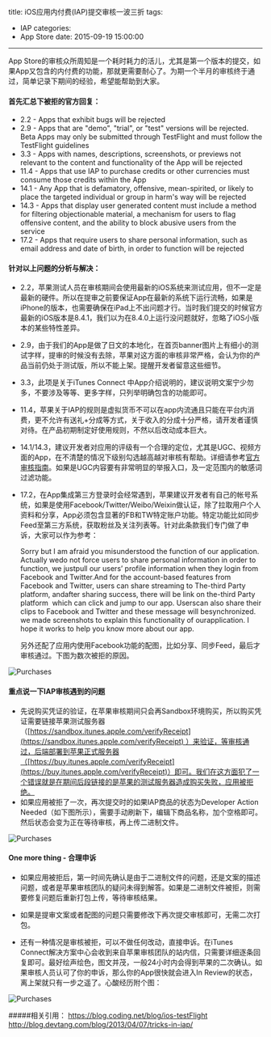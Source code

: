 title: iOS应用内付费(IAP)提交审核一波三折
tags:
  - IAP
categories:
  - App Store
date: 2015-09-19 15:00:00
---
App Store的审核众所周知是一个耗时耗力的活儿，尤其是第一个版本的提交，如果App又包含的内付费的功能，那就更需要耐心了。为期一个半月的审核终于通过，简单记录下期间的经验，希望能帮助到大家。

#### 首先汇总下被拒的官方回复：

- 2.2 - Apps that exhibit bugs will be rejected
- 2.9 - Apps that are "demo", "trial", or "test" versions will be rejected. Beta Apps may only be submitted through TestFlight and must follow the TestFlight guidelines
- 3.3 - Apps with names, descriptions, screenshots, or previews not relevant to the content and functionality of the App will be rejected
- 11.4 - Apps that use IAP to purchase credits or other currencies must consume those credits within the App
- 14.1 - Any App that is defamatory, offensive, mean-spirited, or likely to place the targeted individual or group in harm's way will be rejected
- 14.3 - Apps that display user generated content must include a method for filtering objectionable material, a mechanism for users to flag offensive content, and the ability to block abusive users from the service
- 17.2 - Apps that require users to share personal information, such as email address and date of birth, in order to function will be rejected

#### 针对以上问题的分析与解决：

- 2.2，苹果测试人员在审核期间会使用最新的iOS系统来测试应用，但不一定是最新的硬件。所以在提审之前要保证App在最新的系统下运行流畅，如果是iPhone的版本，也需要确保在iPad上不出问题才行。当时我们提交的时候官方最新的iOS版本是8.4.1，我们以为在8.4.0上运行没问题就好，忽略了iOS小版本的某些特性差异。
  
- 2.9，由于我们的App是做了日文的本地化，在首页banner图片上有细小的测试字样，提审的时候没有去除，苹果对这方面的审核非常严格，会认为你的产品当前仍处于测试版，所以不能上架。提醒开发者留意这些细节。
  
- 3.3，此项是关于iTunes Connect 中App介绍说明的，建议说明文案宁少勿多，不要涉及等等、更多字样，只列举明确包含的功能即可。
  
- 11.4，苹果关于IAP的规则是虚拟货币不可以在app内流通且只能在平台内消费，更不允许有送礼+分成等方式，关于收入的分成十分严格，请开发者谨慎对待。在产品初期制定好使用规则，不然以后改动成本巨大。
  
- 14.1/14.3，建议开发者对应用的评级有一个合理的定位，尤其是UGC、视频方面的App，在不清楚的情况下级别勾选越高越对审核有帮助。详细请参考[官方审核指南](https://developer.apple.com/app-store/review/guidelines/)。如果是UGC内容要有非常明显的举报入口，及一定范围内的敏感词过滤功能。
  
- 17.2，在App集成第三方登录时会经常遇到，苹果建议开发者有自己的帐号系统，如果是使用Facebook/Twitter/Weibo/Weixin做认证，除了拉取用户个人资料和分享，App必须包含显著的FB和TW特定账户功能。特定功能比如同步Feed至第三方系统，获取粉丝及关注列表等。针对此条款我们专门做了申诉，大家可以作为参考：
  
  Sorry but I am afraid you misunderstood the function of our application. Actually wedo not force users to share personal information in order to function, we justpull our users’ profile information when they login from Facebook and Twitter.And for the account-based features from Facebook and Twitter, users can share streaming to The-third Party platform, andafter sharing success, there will be link on the-third Party platform  which can click and jump to our app. Userscan also share their clips to Facebook and Twitter and these message will besynchronized. we made screenshots to explain this functionality of ourapplication. I hope it works to help you know more about our app. 
  
  另外还配了应用内使用Facebook功能的配图，比如分享、同步Feed，最后才审核通过。下图为数次被拒的原因。

![Purchases](http://7xkptx.com1.z0.glb.clouddn.com/43g34h6.png)

#### 重点说一下IAP审核遇到的问题

- 先说购买凭证的验证，在苹果审核期间只会再Sandbox环境购买，所以购买凭证需要链接苹果测试服务器（[https://sandbox.itunes.apple.com/verifyReceipt](https://sandbox.itunes.apple.com/verifyReceipt) ）来验证，等审核通过，后端部署到苹果正式服务器（[https://buy.itunes.apple.com/verifyReceipt](https://buy.itunes.apple.com/verifyReceipt)）即可。我们在这方面犯了一个错误就是在期间后段链接的是苹果的测试服务器造成购买失败，应用被拒绝。
- 如果应用被拒了一次，再次提交时的如果IAP商品的状态为Developer Action Needed（如下图所示），需要手动刷新下，编辑下商品名称，加个空格即可。然后状态会变为正在等待审核，再上传二进制文件。

![Purchases](http://7xkptx.com1.z0.glb.clouddn.com/f43thj4b53h235g5b.png)



#### One more thing - 合理申诉

- 如果应用被拒后，第一时间先确认是由于二进制文件的问题，还是文案的描述问题，或者是苹果审核团队的疑问未得到解答。如果是二进制文件被拒，则需要修复问题后重新打包上传，等待审核结果。


- 如果是提审文案或者配图的问题只需要修改下再次提交审核即可，无需二次打包。
- 还有一种情况是审核被拒，可以不做任何改动，直接申诉。在iTunes Connect解决方案中心会收到来自苹果审核团队的站内信，只需要详细逐条回复即可。最好绘声绘色，图文并茂，一般24小时内会得到苹果的二次确认。如果审核人员认可了你的申诉，那么你的App很快就会进入In Review的状态，离上架就只有一步之遥了。心酸经历附个图：

![Purchases](http://7xkptx.com1.z0.glb.clouddn.com/f2f32g43gwg.png)

#####相关引用：
https://blog.coding.net/blog/ios-testFlight
http://blog.devtang.com/blog/2013/04/07/tricks-in-iap/